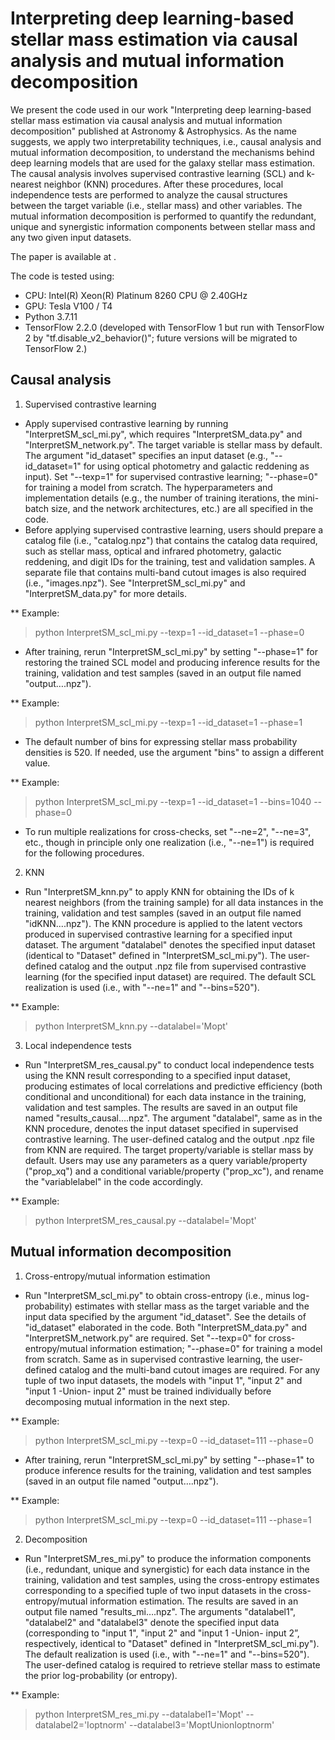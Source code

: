 # Interpreting deep learning-based stellar mass estimation via causal analysis and mutual information decomposition

We present the code used in our work "Interpreting deep learning-based stellar mass estimation via causal analysis and mutual information decomposition" published at Astronomy & Astrophysics. As the name suggests, we apply two interpretability techniques, i.e., causal analysis and mutual information decomposition, to understand the mechanisms behind deep learning models that are used for the galaxy stellar mass estimation. The causal analysis involves supervised contrastive learning (SCL) and k-nearest neighbor (KNN) procedures. After these procedures, local independence tests are performed to analyze the causal structures between the target variable (i.e., stellar mass) and other variables. The mutual information decomposition is performed to quantify the redundant, unique and synergistic information components between stellar mass and any two given input datasets.

The paper is available at .

The code is tested using:
* CPU: Intel(R) Xeon(R) Platinum 8260 CPU @ 2.40GHz
* GPU: Tesla V100 / T4
* Python 3.7.11
* TensorFlow 2.2.0 (developed with TensorFlow 1 but run with TensorFlow 2 by "tf.disable_v2_behavior()"; future versions will be migrated to TensorFlow 2.)


## Causal analysis

1. Supervised contrastive learning

* Apply supervised contrastive learning by running "InterpretSM_scl_mi.py", which requires "InterpretSM_data.py" and "InterpretSM_network.py". The target variable is stellar mass by default. The argument "id_dataset" specifies an input dataset (e.g., "--id_dataset=1" for using optical photometry and galactic reddening as input). Set "--texp=1" for supervised contrastive learning; "--phase=0" for training a model from scratch. The hyperparameters and implementation details (e.g., the number of training iterations, the mini-batch size, and the network architectures, etc.) are all specified in the code.
* Before applying supervised contrastive learning, users should prepare a catalog file (i.e., "catalog.npz") that contains the catalog data required, such as stellar mass, optical and infrared photometry, galactic reddening, and digit IDs for the training, test and validation samples. A separate file that contains multi-band cutout images is also required (i.e., "images.npz"). See "InterpretSM_scl_mi.py" and "InterpretSM_data.py" for more details.

** Example:
> python InterpretSM_scl_mi.py --texp=1 --id_dataset=1 --phase=0

* After training, rerun "InterpretSM_scl_mi.py" by setting "--phase=1" for restoring the trained SCL model and producing inference results for the training, validation and test samples (saved in an output file named "output….npz").

** Example:
> python InterpretSM_scl_mi.py --texp=1 --id_dataset=1 --phase=1

* The default number of bins for expressing stellar mass probability densities is 520. If needed, use the argument "bins" to assign a different value.

** Example:
> python InterpretSM_scl_mi.py --texp=1 --id_dataset=1 --bins=1040 --phase=0

* To run multiple realizations for cross-checks, set "--ne=2", "--ne=3", etc., though in principle only one realization (i.e., "--ne=1") is required for the following procedures.

2. KNN

* Run "InterpretSM_knn.py" to apply KNN for obtaining the IDs of k nearest neighbors (from the training sample) for all data instances in the training, validation and test samples (saved in an output file named "idKNN....npz"). The KNN procedure is applied to the latent vectors produced in supervised contrastive learning for a specified input dataset. The argument "datalabel" denotes the specified input dataset (identical to "Dataset" defined in "InterpretSM_scl_mi.py"). The user-defined catalog and the output .npz file from supervised contrastive learning (for the specified input dataset) are required. The default SCL realization is used (i.e., with "--ne=1" and "--bins=520").

** Example:
> python InterpretSM_knn.py --datalabel='Mopt'

3. Local independence tests

* Run "InterpretSM_res_causal.py" to conduct local independence tests using the KNN result corresponding to a specified input dataset, producing estimates of local correlations and predictive efficiency (both conditional and unconditional) for each data instance in the training, validation and test samples. The results are saved in an output file named "results_causal….npz". The argument "datalabel", same as in the KNN procedure, denotes the input dataset specified in supervised contrastive learning. The user-defined catalog and the output .npz file from KNN are required. The target property/variable is stellar mass by default. Users may use any parameters as a query variable/property ("prop_xq") and a conditional variable/property ("prop_xc"), and rename the "variablelabel" in the code accordingly.

** Example:
> python InterpretSM_res_causal.py --datalabel='Mopt'


## Mutual information decomposition

1. Cross-entropy/mutual information estimation

* Run "InterpretSM_scl_mi.py" to obtain cross-entropy (i.e., minus log-probability) estimates with stellar mass as the target variable and the input data specified by the argument "id_dataset". See the details of "id_dataset" elaborated in the code. Both "InterpretSM_data.py" and "InterpretSM_network.py" are required. Set "--texp=0" for cross-entropy/mutual information estimation; "--phase=0" for training a model from scratch. Same as in supervised contrastive learning, the user-defined catalog and the multi-band cutout images are required. For any tuple of two input datasets, the models with "input 1", "input 2" and "input 1 -Union- input 2" must be trained individually before decomposing mutual information in the next step.

** Example:
> python InterpretSM_scl_mi.py --texp=0 --id_dataset=111 --phase=0

* After training, rerun "InterpretSM_scl_mi.py" by setting "--phase=1" to produce inference results for the training, validation and test samples (saved in an output file named "output….npz").

** Example:
> python InterpretSM_scl_mi.py --texp=0 --id_dataset=111 --phase=1

2. Decomposition

* Run "InterpretSM_res_mi.py" to produce the information components (i.e., redundant, unique and synergistic) for each data instance in the training, validation and test samples, using the cross-entropy estimates corresponding to a specified tuple of two input datasets in the cross-entropy/mutual information estimation. The results are saved in an output file named "results_mi….npz". The arguments "datalabel1", "datalabel2" and "datalabel3" denote the specified input data (corresponding to "input 1", "input 2" and "input 1 -Union- input 2”, respectively, identical to "Dataset" defined in "InterpretSM_scl_mi.py"). The default realization is used (i.e., with "--ne=1" and "--bins=520"). The user-defined catalog is required to retrieve stellar mass to estimate the prior log-probability (or entropy).

** Example:
> python InterpretSM_res_mi.py --datalabel1='Mopt' --datalabel2='Ioptnorm' --datalabel3='MoptUnionIoptnorm'
